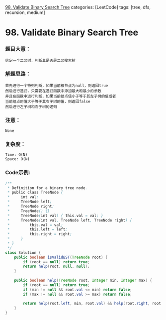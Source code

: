 [98. Validate Binary Search Tree](https://leetcode.com/problems/validate-binary-search-tree/)
categories: [LeetCode]
tags: [tree, dfs, recursion, medium] 
# 98. Validate Binary Search Tree

### 题目大意：
    给定一个二叉树，判断其是否是二叉搜索树 
### 解题思路：
    首先进行一个特列判断，如果当前根节点为null，则返回true
    然后进行递归，只需要在递归函数中添加最大和最小的参数
    并且在函数中进行判断，如果当前结点值小于等于其左子树的值或者
    当前结点的值大于等于其右子树的值，则返回false
    然后进行左子树和右子树的递归
### 注意：
    None
### 复杂度：
    Time: O(N)
    Space: O(N)
### Code示例:
```Java
/**
 * Definition for a binary tree node.
 * public class TreeNode {
 *     int val;
 *     TreeNode left;
 *     TreeNode right;
 *     TreeNode() {}
 *     TreeNode(int val) { this.val = val; }
 *     TreeNode(int val, TreeNode left, TreeNode right) {
 *         this.val = val;
 *         this.left = left;
 *         this.right = right;
 *     }
 * }
 */
class Solution {
    public boolean isValidBST(TreeNode root) {
        if (root == null) return true;
        return help(root, null, null);
    }
    
    public boolean help(TreeNode root, Integer min, Integer max) {
        if (root == null) return true;
        if (min != null && root.val <= min) return false;
        if (max != null && root.val >= max) return false;
        
        return help(root.left, min, root.val) && help(root.right, root.val, max);
    }
}
```
